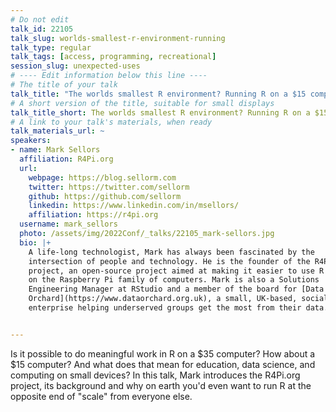 ```yaml
---
# Do not edit
talk_id: 22105
talk_slug: worlds-smallest-r-environment-running
talk_type: regular
talk_tags: [access, programming, recreational]
session_slug: unexpected-uses
# ---- Edit information below this line ----
# The title of your talk
talk_title: "The worlds smallest R environment? Running R on a $15 computer."
# A short version of the title, suitable for small displays
talk_title_short: The worlds smallest R environment? Running R on a $15 computer.
# A link to your talk's materials, when ready
talk_materials_url: ~
speakers:
- name: Mark Sellors
  affiliation: R4Pi.org
  url:
    webpage: https://blog.sellorm.com
    twitter: https://twitter.com/sellorm
    github: https://github.com/sellorm
    linkedin: https://www.linkedin.com/in/msellors/
    affiliation: https://r4pi.org
  username: mark_sellors
  photo: /assets/img/2022Conf/_talks/22105_mark-sellors.jpg
  bio: |+
    A life-long technologist, Mark has always been fascinated by the
    intersection of people and technology. He is the founder of the R4Pi
    project, an open-source project aimed at making it easier to use R
    on the Raspberry Pi family of computers. Mark is also a Solutions
    Engineering Manager at RStudio and a member of the board for [Data
    Orchard](https://www.dataorchard.org.uk), a small, UK-based, social
    enterprise helping underserved groups get the most from their data.


---
```


<!-- ABSTRACT ----
Please write abstract below. You may use simple markdown (links, code style, bold, italics)
-->

Is it possible to do meaningful work in R on a $35 computer? How about a $15
computer? And what does that mean for education, data science, and computing
on small devices? In this talk, Mark introduces the R4Pi.org project, its
background and why on earth you'd even want to run R at the opposite end of
"scale" from everyone else.
